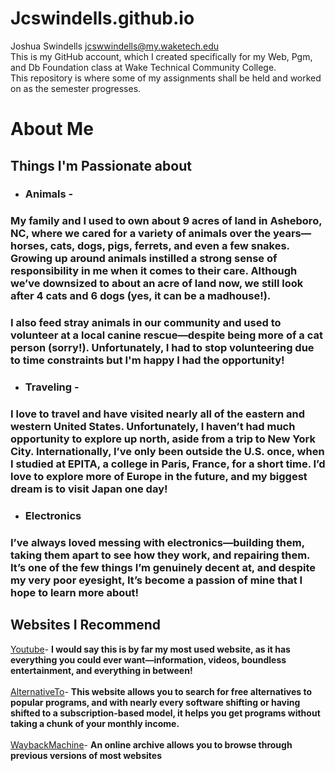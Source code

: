# Jcswindells.github.io
Joshua Swindells jcswwindells@my.waketech.edu  
This is my GitHub account, which I created specifically for my Web, Pgm, and Db Foundation class at Wake Technical Community College.  
This repository is where some of my assignments shall be held and worked on as the semester progresses.  

# About Me
## Things I'm Passionate about
 * ### **Animals -** 
  ### My family and I used to own about 9 acres of land in Asheboro, NC, where we cared for a variety of animals over the years—horses, cats, dogs, pigs, ferrets, and even a few snakes. Growing up around animals instilled a strong sense of responsibility in me when it comes to their care. Although we’ve downsized to about an acre of land now, we still look after 4 cats and 6 dogs (yes, it can be a madhouse!). 
### I also feed stray animals in our community and used to volunteer at a local canine rescue—despite being more of a cat person (sorry!). Unfortunately, I had to stop volunteering due to time constraints but I'm happy I had the opportunity!
  * ### **Traveling -**
  ### I love to travel and have visited nearly all of the eastern and western United States. Unfortunately, I haven’t had much opportunity to explore up north, aside from a trip to New York City. Internationally, I’ve only been outside the U.S. once, when I studied at EPITA, a college in Paris, France, for a short time. I’d love to explore more of Europe in the future, and my biggest dream is to visit Japan one day!
 * ### **Electronics**
  ### I’ve always loved messing with electronics—building them, taking them apart to see how they work, and repairing them. It’s one of the few things I’m genuinely decent at, and despite my very poor eyesight, It’s become a passion of mine that I hope to learn more about!
## Websites I Recommend
[Youtube](https://www.youtube.com)- **I would say this is by far my most used website, as it has everything you could ever want—information, videos, boundless entertainment, and everything in between!** <br><br>
[AlternativeTo](https://alternativeto.net/)- **This website allows you to search for free alternatives to popular programs, and with nearly every software shifting or having shifted to a subscription-based model, it helps you get programs without taking a chunk of your monthly income.** <br><br>
[WaybackMachine](https://web.archive.org/)- **An online archive allows you to browse through previous versions of most websites**
